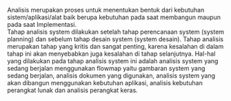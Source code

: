 
Analisis merupakan proses untuk menentukan bentuk dari kebutuhan sistem/aplikasi/alat baik berupa kebutuhan pada saat membangun maupun pada saat Implementasi.  
Tahap analisis system dilakukan setelah tahap perencanaan system (system planning) dan sebelum tahap desain system (system desain). Tahap analisis merupakan tahap yang kritis dan sangat penting, karena kesalahan di dalam tahap ini akan menyebabkan juga kesalahan di tahap selanjutnya.  Hal-hal yang dilakukan pada tahap analisis system ini adalah analisis system yang sedang berjalan menggunakan flowmap yaitu gambaran system yang sedang berjalan, analisis dokumen yang digunakan, analisis system yang akan dibangun menggunakan kebutuhan aplikasi, analisis kebutuhan perangkat lunak dan analisis perangkat keras.  
